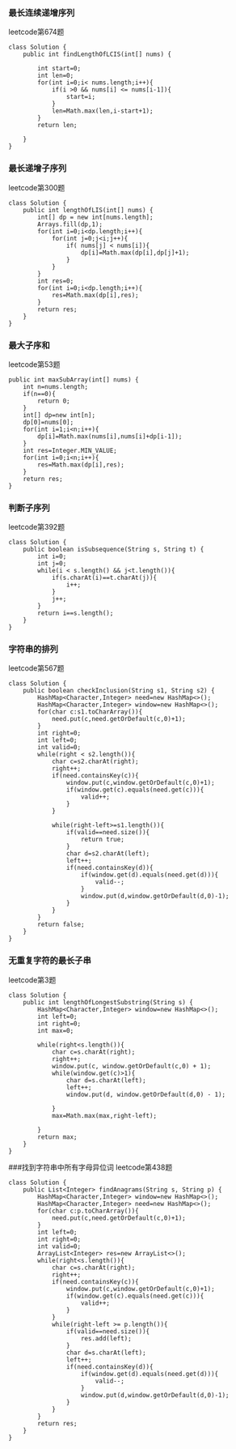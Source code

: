### 最长连续递增序列
leetcode第674题

    class Solution {
        public int findLengthOfLCIS(int[] nums) {
            
            int start=0;
            int len=0;
            for(int i=0;i< nums.length;i++){
                if(i >0 && nums[i] <= nums[i-1]){
                    start=i;
                }
                len=Math.max(len,i-start+1);
            }
            return len;

        }
    }
    
### 最长递增子序列
leetcode第300题

    class Solution {
        public int lengthOfLIS(int[] nums) {
            int[] dp = new int[nums.length];
            Arrays.fill(dp,1);
            for(int i=0;i<dp.length;i++){
                for(int j=0;j<i;j++){
                    if( nums[j] < nums[i]){
                        dp[i]=Math.max(dp[i],dp[j]+1);
                    }
                }
            }
            int res=0;
            for(int i=0;i<dp.length;i++){
                res=Math.max(dp[i],res);
            }
            return res;
        }
    }
 
### 最大子序和
leetcode第53题

    public int maxSubArray(int[] nums) {
        int n=nums.length;
        if(n==0){
            return 0;
        }
        int[] dp=new int[n];
        dp[0]=nums[0];
        for(int i=1;i<n;i++){
            dp[i]=Math.max(nums[i],nums[i]+dp[i-1]);
        }
        int res=Integer.MIN_VALUE;
        for(int i=0;i<n;i++){
            res=Math.max(dp[i],res);
        }
        return res;
    }   
### 判断子序列
leetcode第392题

    class Solution {
        public boolean isSubsequence(String s, String t) {
            int i=0;
            int j=0;
            while(i < s.length() && j<t.length()){
                if(s.charAt(i)==t.charAt(j)){
                    i++;
                }
                j++;
            }
            return i==s.length();
        }
    }
    
### 字符串的排列
leetcode第567题

    class Solution {
        public boolean checkInclusion(String s1, String s2) {
            HashMap<Character,Integer> need=new HashMap<>();
            HashMap<Character,Integer> window=new HashMap<>();
            for(char c:s1.toCharArray()){
                need.put(c,need.getOrDefault(c,0)+1);
            }
            int right=0;
            int left=0;
            int valid=0;
            while(right < s2.length()){
                char c=s2.charAt(right);
                right++;
                if(need.containsKey(c)){
                    window.put(c,window.getOrDefault(c,0)+1);
                    if(window.get(c).equals(need.get(c))){
                        valid++;
                    }
                }

                while(right-left>=s1.length()){
                    if(valid==need.size()){
                        return true;
                    }
                    char d=s2.charAt(left);
                    left++;
                    if(need.containsKey(d)){
                        if(window.get(d).equals(need.get(d))){
                            valid--;
                        }
                        window.put(d,window.getOrDefault(d,0)-1);
                    }
                }
            }
            return false;
        }
    }
    
    
### 无重复字符的最长子串
leetcode第3题

    class Solution {
        public int lengthOfLongestSubstring(String s) {
            HashMap<Character,Integer> window=new HashMap<>();
            int left=0;
            int right=0;
            int max=0;
          
            while(right<s.length()){
                char c=s.charAt(right);
                right++;
                window.put(c, window.getOrDefault(c,0) + 1);
                while(window.get(c)>1){
                    char d=s.charAt(left);
                    left++;
                    window.put(d, window.getOrDefault(d,0) - 1);
                    
                }
                max=Math.max(max,right-left);
                
            }
            return max;
        }
    }

###找到字符串中所有字母异位词
leetcode第438题

    class Solution {
        public List<Integer> findAnagrams(String s, String p) {
            HashMap<Character,Integer> window=new HashMap<>();
            HashMap<Character,Integer> need=new HashMap<>();
            for(char c:p.toCharArray()){
                need.put(c,need.getOrDefault(c,0)+1);
            }
            int left=0;
            int right=0;
            int valid=0;
            ArrayList<Integer> res=new ArrayList<>();
            while(right<s.length()){
                char c=s.charAt(right);
                right++;
                if(need.containsKey(c)){
                    window.put(c,window.getOrDefault(c,0)+1);
                    if(window.get(c).equals(need.get(c))){
                        valid++;
                    }
                }
                while(right-left >= p.length()){
                    if(valid==need.size()){
                        res.add(left);
                    }
                    char d=s.charAt(left);
                    left++;
                    if(need.containsKey(d)){
                        if(window.get(d).equals(need.get(d))){
                            valid--;
                        }
                        window.put(d,window.getOrDefault(d,0)-1);
                    }
                }
            }
            return res;
        }
    }